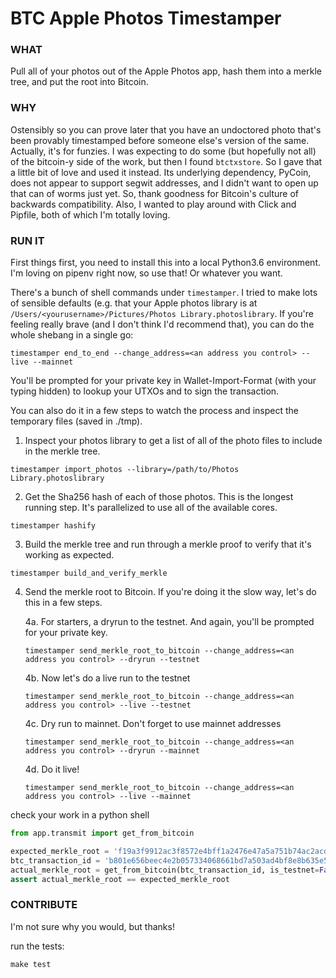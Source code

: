 # BTC Apple Photos Timestamper

### WHAT
Pull all of your photos out of the Apple Photos app, hash them into a merkle tree, and put the root into Bitcoin.

### WHY
Ostensibly so you can prove later that you have an undoctored photo that's been provably timestamped before someone else's version of the same. Actually, it's for funzies. I was expecting to do some (but hopefully not all) of the bitcoin-y side of the work, but then I found `btctxstore`. So I gave that a little bit of love and used it instead. Its underlying dependency, PyCoin, does not appear to support segwit addresses, and I didn't want to open up that can of worms just yet. So, thank goodness for Bitcoin's culture of backwards compatibility. Also, I wanted to play around with Click and Pipfile, both of which I'm totally loving.

### RUN IT
First things first, you need to install this into a local Python3.6 environment. I'm loving on pipenv right now, so use that! Or whatever you want.

There's a bunch of shell commands under `timestamper`. I tried to make lots of sensible defaults (e.g. that your Apple photos library is at `/Users/<yourusername>/Pictures/Photos Library.photoslibrary`. If you're feeling really brave (and I don't think I'd recommend that), you can do the whole shebang in a single go:

```shell
timestamper end_to_end --change_address=<an address you control> --live --mainnet
```
You'll be prompted for your private key in Wallet-Import-Format (with your typing hidden) to lookup your UTXOs and to sign the transaction.

You can also do it in a few steps to watch the process and inspect the temporary files (saved in ./tmp).
1. Inspect your photos library to get a list of all of the photo files to include in the merkle tree.
```shell
timestamper import_photos --library=/path/to/Photos Library.photoslibrary
```
2. Get the Sha256 hash of each of those photos. This is the longest running step. It's parallelized to use all of the available cores. 
```shell
timestamper hashify
```
3. Build the merkle tree and run through a merkle proof to verify that it's working as expected.
```shell
timestamper build_and_verify_merkle
```
4. Send the merkle root to Bitcoin. If you're doing it the slow way, let's do this in a few steps.

   4a. For starters, a dryrun to the testnet. And again, you'll be prompted for your private key.
   ```shell
   timestamper send_merkle_root_to_bitcoin --change_address=<an address you control> --dryrun --testnet
   ```
   4b. Now let's do a live run to the testnet
   ```shell
   timestamper send_merkle_root_to_bitcoin --change_address=<an address you control> --live --testnet
   ```
   4c. Dry run to mainnet. Don't forget to use mainnet addresses
   ```shell
   timestamper send_merkle_root_to_bitcoin --change_address=<an address you control> --dryrun --mainnet
   ```
   4d. Do it live!
   ```shell
   timestamper send_merkle_root_to_bitcoin --change_address=<an address you control> --live --mainnet
   ```


check your work in a python shell
```python
from app.transmit import get_from_bitcoin

expected_merkle_root = 'f19a3f9912ac3f8572e4bff1a2476e47a5a751b74ac2acda11c702f6fc3997ca'
btc_transaction_id = 'b801e656beec4e2b057334068661bd7a503ad4bf8e8b635e52c73971ec55f58d'
actual_merkle_root = get_from_bitcoin(btc_transaction_id, is_testnet=False)
assert actual_merkle_root == expected_merkle_root
```

### CONTRIBUTE
I'm not sure why you would, but thanks!

run the tests:
```shell
make test
```
